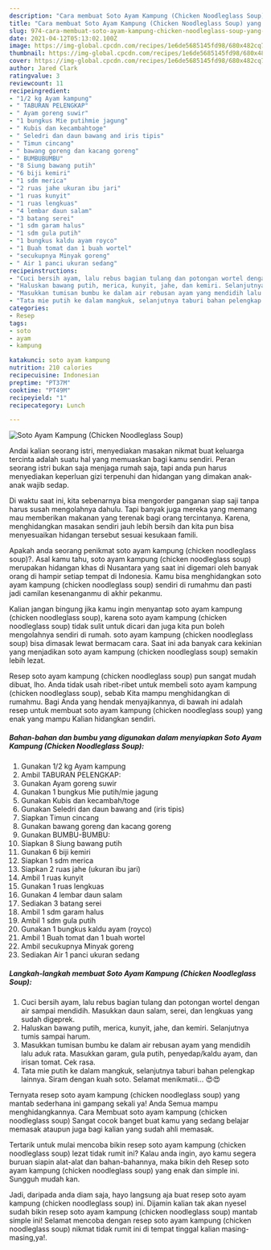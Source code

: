 ```yaml
---
description: "Cara membuat Soto Ayam Kampung (Chicken Noodleglass Soup) yang enak Untuk Jualan"
title: "Cara membuat Soto Ayam Kampung (Chicken Noodleglass Soup) yang enak Untuk Jualan"
slug: 974-cara-membuat-soto-ayam-kampung-chicken-noodleglass-soup-yang-enak-untuk-jualan
date: 2021-04-12T05:13:02.100Z
image: https://img-global.cpcdn.com/recipes/1e6de5685145fd98/680x482cq70/soto-ayam-kampung-chicken-noodleglass-soup-foto-resep-utama.jpg
thumbnail: https://img-global.cpcdn.com/recipes/1e6de5685145fd98/680x482cq70/soto-ayam-kampung-chicken-noodleglass-soup-foto-resep-utama.jpg
cover: https://img-global.cpcdn.com/recipes/1e6de5685145fd98/680x482cq70/soto-ayam-kampung-chicken-noodleglass-soup-foto-resep-utama.jpg
author: Jared Clark
ratingvalue: 3
reviewcount: 11
recipeingredient:
- "1/2 kg Ayam kampung"
- " TABURAN PELENGKAP"
- " Ayam goreng suwir"
- "1 bungkus Mie putihmie jagung"
- " Kubis dan kecambahtoge"
- " Seledri dan daun bawang and iris tipis"
- " Timun cincang"
- " bawang goreng dan kacang goreng"
- " BUMBUBUMBU"
- "8 Siung bawang putih"
- "6 biji kemiri"
- "1 sdm merica"
- "2 ruas jahe ukuran ibu jari"
- "1 ruas kunyit"
- "1 ruas lengkuas"
- "4 lembar daun salam"
- "3 batang serei"
- "1 sdm garam halus"
- "1 sdm gula putih"
- "1 bungkus kaldu ayam royco"
- "1 Buah tomat dan 1 buah wortel"
- "secukupnya Minyak goreng"
- " Air 1 panci ukuran sedang"
recipeinstructions:
- "Cuci bersih ayam, lalu rebus bagian tulang dan potongan wortel dengan air sampai mendidih. Masukkan daun salam, serei, dan lengkuas yang sudah digeprek."
- "Haluskan bawang putih, merica, kunyit, jahe, dan kemiri. Selanjutnya tumis sampai harum."
- "Masukkan tumisan bumbu ke dalam air rebusan ayam yang mendidih lalu aduk rata. Masukkan garam, gula putih, penyedap/kaldu ayam, dan irisan tomat. Cek rasa."
- "Tata mie putih ke dalam mangkuk, selanjutnya taburi bahan pelengkap lainnya. Siram dengan kuah soto. Selamat menikmatii... 😍😍"
categories:
- Resep
tags:
- soto
- ayam
- kampung

katakunci: soto ayam kampung 
nutrition: 210 calories
recipecuisine: Indonesian
preptime: "PT37M"
cooktime: "PT49M"
recipeyield: "1"
recipecategory: Lunch

---
```



![Soto Ayam Kampung (Chicken Noodleglass Soup)](https://img-global.cpcdn.com/recipes/1e6de5685145fd98/680x482cq70/soto-ayam-kampung-chicken-noodleglass-soup-foto-resep-utama.jpg)

Andai kalian seorang istri, menyediakan masakan nikmat buat keluarga tercinta adalah suatu hal yang memuaskan bagi kamu sendiri. Peran seorang istri bukan saja menjaga rumah saja, tapi anda pun harus menyediakan keperluan gizi terpenuhi dan hidangan yang dimakan anak-anak wajib sedap.

Di waktu  saat ini, kita sebenarnya bisa mengorder panganan siap saji tanpa harus susah mengolahnya dahulu. Tapi banyak juga mereka yang memang mau memberikan makanan yang terenak bagi orang tercintanya. Karena, menghidangkan masakan sendiri jauh lebih bersih dan kita pun bisa menyesuaikan hidangan tersebut sesuai kesukaan famili. 



Apakah anda seorang penikmat soto ayam kampung (chicken noodleglass soup)?. Asal kamu tahu, soto ayam kampung (chicken noodleglass soup) merupakan hidangan khas di Nusantara yang saat ini digemari oleh banyak orang di hampir setiap tempat di Indonesia. Kamu bisa menghidangkan soto ayam kampung (chicken noodleglass soup) sendiri di rumahmu dan pasti jadi camilan kesenanganmu di akhir pekanmu.

Kalian jangan bingung jika kamu ingin menyantap soto ayam kampung (chicken noodleglass soup), karena soto ayam kampung (chicken noodleglass soup) tidak sulit untuk dicari dan juga kita pun boleh mengolahnya sendiri di rumah. soto ayam kampung (chicken noodleglass soup) bisa dimasak lewat bermacam cara. Saat ini ada banyak cara kekinian yang menjadikan soto ayam kampung (chicken noodleglass soup) semakin lebih lezat.

Resep soto ayam kampung (chicken noodleglass soup) pun sangat mudah dibuat, lho. Anda tidak usah ribet-ribet untuk membeli soto ayam kampung (chicken noodleglass soup), sebab Kita mampu menghidangkan di rumahmu. Bagi Anda yang hendak menyajikannya, di bawah ini adalah resep untuk membuat soto ayam kampung (chicken noodleglass soup) yang enak yang mampu Kalian hidangkan sendiri.

<!--inarticleads1-->

##### Bahan-bahan dan bumbu yang digunakan dalam menyiapkan Soto Ayam Kampung (Chicken Noodleglass Soup):

1. Gunakan 1/2 kg Ayam kampung
1. Ambil  TABURAN PELENGKAP:
1. Gunakan  Ayam goreng suwir
1. Gunakan 1 bungkus Mie putih/mie jagung
1. Gunakan  Kubis dan kecambah/toge
1. Gunakan  Seledri dan daun bawang and (iris tipis)
1. Siapkan  Timun cincang
1. Gunakan  bawang goreng dan kacang goreng
1. Gunakan  BUMBU-BUMBU:
1. Siapkan 8 Siung bawang putih
1. Gunakan 6 biji kemiri
1. Siapkan 1 sdm merica
1. Siapkan 2 ruas jahe (ukuran ibu jari)
1. Ambil 1 ruas kunyit
1. Gunakan 1 ruas lengkuas
1. Gunakan 4 lembar daun salam
1. Sediakan 3 batang serei
1. Ambil 1 sdm garam halus
1. Ambil 1 sdm gula putih
1. Gunakan 1 bungkus kaldu ayam (royco)
1. Ambil 1 Buah tomat dan 1 buah wortel
1. Ambil secukupnya Minyak goreng
1. Sediakan  Air 1 panci ukuran sedang




<!--inarticleads2-->

##### Langkah-langkah membuat Soto Ayam Kampung (Chicken Noodleglass Soup):

1. Cuci bersih ayam, lalu rebus bagian tulang dan potongan wortel dengan air sampai mendidih. Masukkan daun salam, serei, dan lengkuas yang sudah digeprek.
1. Haluskan bawang putih, merica, kunyit, jahe, dan kemiri. Selanjutnya tumis sampai harum.
1. Masukkan tumisan bumbu ke dalam air rebusan ayam yang mendidih lalu aduk rata. Masukkan garam, gula putih, penyedap/kaldu ayam, dan irisan tomat. Cek rasa.
1. Tata mie putih ke dalam mangkuk, selanjutnya taburi bahan pelengkap lainnya. Siram dengan kuah soto. Selamat menikmatii... 😍😍




Ternyata resep soto ayam kampung (chicken noodleglass soup) yang mantab sederhana ini gampang sekali ya! Anda Semua mampu menghidangkannya. Cara Membuat soto ayam kampung (chicken noodleglass soup) Sangat cocok banget buat kamu yang sedang belajar memasak ataupun juga bagi kalian yang sudah ahli memasak.

Tertarik untuk mulai mencoba bikin resep soto ayam kampung (chicken noodleglass soup) lezat tidak rumit ini? Kalau anda ingin, ayo kamu segera buruan siapin alat-alat dan bahan-bahannya, maka bikin deh Resep soto ayam kampung (chicken noodleglass soup) yang enak dan simple ini. Sungguh mudah kan. 

Jadi, daripada anda diam saja, hayo langsung aja buat resep soto ayam kampung (chicken noodleglass soup) ini. Dijamin kalian tak akan nyesel sudah bikin resep soto ayam kampung (chicken noodleglass soup) mantab simple ini! Selamat mencoba dengan resep soto ayam kampung (chicken noodleglass soup) nikmat tidak rumit ini di tempat tinggal kalian masing-masing,ya!.

